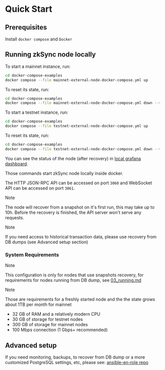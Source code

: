 # Quick Start

## Prerequisites

Install `docker compose` and `Docker`

## Running zkSync node locally

To start a mainnet instance, run:

```sh
cd docker-compose-examples
docker compose --file mainnet-external-node-docker-compose.yml up
```

To reset its state, run:

```sh
cd docker-compose-examples
docker compose --file mainnet-external-node-docker-compose.yml down --volumes
```

To start a testnet instance, run:

```sh
cd docker-compose-examples
docker compose --file testnet-external-node-docker-compose.yml up
```

To reset its state, run:

```sh
cd docker-compose-examples
docker compose --file testnet-external-node-docker-compose.yml down --volumes
```

You can see the status of the node (after recovery) in
[local grafana dashboard](http://localhost:3000/d/0/external-node).

Those commands start zkSync node locally inside docker.

The HTTP JSON-RPC API can be accessed on port `3060` and WebSocket API can be accessed on port `3061`.

> [!NOTE]
>
> The node will recover from a snapshot on it's first run, this may take up to 10h. Before the recovery is finished, the
> API server won't serve any requests.

> [!NOTE]
>
> If you need access to historical transaction data, please use recovery from DB dumps (see Advanced setup section)

### System Requirements

> [!NOTE]
>
> This configuration is only for nodes that use snapshots recovery, for requirements for nodes running from DB dump, see
> [03_running.md](https://github.com/matter-labs/zksync-era/blob/main/docs/guides/external-node/03_running.md)

> [!NOTE]
>
> Those are requirements for a freshly started node and the the state grows about 1TB per month for mainnet

- 32 GB of RAM and a relatively modern CPU
- 30 GB of storage for testnet nodes
- 300 GB of storage for mainnet nodes
- 100 Mbps connection (1 Gbps+ recommended)

## Advanced setup

If you need monitoring, backups, to recover from DB dump or a more customized PostgreSQL settings, etc, please see:
[ansible-en-role repo](https://github.com/matter-labs/ansible-en-role)

